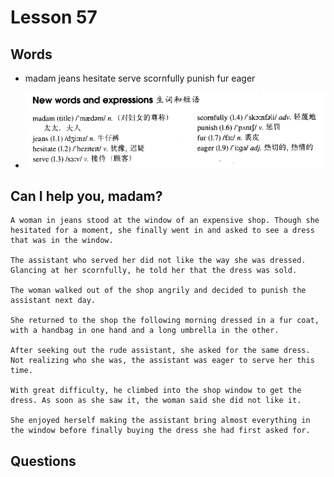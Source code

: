 # Lesson 57

## Words

- madam jeans hesitate serve scornfully punish fur eager

- ![Words](../../../Images/Part2/06/words-57.png)

## Can I help you, madam?

```
A woman in jeans stood at the window of an expensive shop. Though she hesitated for a moment, she finally went in and asked to see a dress that was in the window.

The assistant who served her did not like the way she was dressed. Glancing at her scornfully, he told her that the dress was sold.

The woman walked out of the shop angrily and decided to punish the assistant next day.

She returned to the shop the following morning dressed in a fur coat, with a handbag in one hand and a long umbrella in the other.

After seeking out the rude assistant, she asked for the same dress. Not realizing who she was, the assistant was eager to serve her this time.

With great difficulty, he climbed into the shop window to get the dress. As soon as she saw it, the woman said she did not like it.

She enjoyed herself making the assistant bring almost everything in the window before finally buying the dress she had first asked for.
```

## Questions
